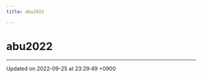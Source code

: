 ```yaml
---
title: abu2022

---
```


# abu2022








-------------------------------

Updated on 2022-09-25 at 23:29:49 +0900